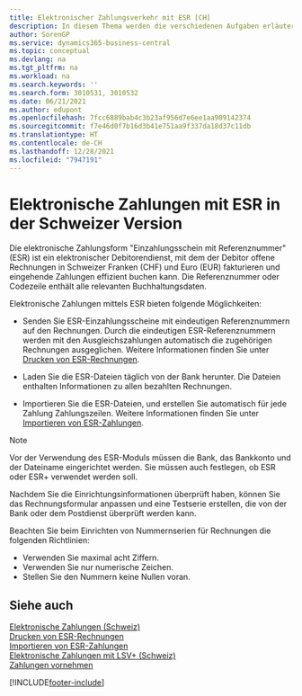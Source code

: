 ```yaml
---
title: Elektronischer Zahlungsverkehr mit ESR [CH]
description: In diesem Thema werden die verschiedenen Aufgaben erläutert, die Sie mit dem elektronischen Kreditorendienst Einzahlungsschein mit Referenznummer (ESR) abwickeln können.
author: SorenGP
ms.service: dynamics365-business-central
ms.topic: conceptual
ms.devlang: na
ms.tgt_pltfrm: na
ms.workload: na
ms.search.keywords: ''
ms.search.form: 3010531, 3010532
ms.date: 06/21/2021
ms.author: edupont
ms.openlocfilehash: 7fcc6889bab4c3b23af956d7e6ee1aa909142374
ms.sourcegitcommit: f7e46d0f7b16d3b41e751aa9f337da18d37c11db
ms.translationtype: HT
ms.contentlocale: de-CH
ms.lasthandoff: 12/28/2021
ms.locfileid: "7947191"
---
```

# <a name="swiss-electronic-payments-using-esr-in-the-swiss-version"></a>Elektronische Zahlungen mit ESR in der Schweizer Version
Die elektronische Zahlungsform "Einzahlungsschein mit Referenznummer" (ESR) ist ein elektronischer Debitorendienst, mit dem der Debitor offene Rechnungen in Schweizer Franken (CHF) und Euro (EUR) fakturieren und eingehende Zahlungen effizient buchen kann. Die Referenznummer oder Codezeile enthält alle relevanten Buchhaltungsdaten.  

Elektronische Zahlungen mittels ESR bieten folgende Möglichkeiten:  

- Senden Sie ESR-Einzahlungsscheine mit eindeutigen Referenznummern auf den Rechnungen. Durch die eindeutigen ESR-Referenznummern werden mit den Ausgleichszahlungen automatisch die zugehörigen Rechnungen ausgeglichen. Weitere Informationen finden Sie unter [Drucken von ESR-Rechnungen](how-to-print-esr-invoices.md).  

- Laden Sie die ESR-Dateien täglich von der Bank herunter. Die Dateien enthalten Informationen zu allen bezahlten Rechnungen.  

- Importieren Sie die ESR-Dateien, und erstellen Sie automatisch für jede Zahlung Zahlungszeilen. Weitere Informationen finden Sie unter [Importieren von ESR-Zahlungen](how-to-import-esr-payments.md).  

> [!NOTE]  
>  Vor der Verwendung des ESR-Moduls müssen die Bank, das Bankkonto und der Dateiname eingerichtet werden. Sie müssen auch festlegen, ob ESR oder ESR+ verwendet werden soll.

Nachdem Sie die Einrichtungsinformationen überprüft haben, können Sie das Rechnungsformular anpassen und eine Testserie erstellen, die von der Bank oder dem Postdienst überprüft werden kann.  

Beachten Sie beim Einrichten von Nummernserien für Rechnungen die folgenden Richtlinien:  

- Verwenden Sie maximal acht Ziffern.  
- Verwenden Sie nur numerische Zeichen.  
- Stellen Sie den Nummern keine Nullen voran.  

## <a name="see-also"></a>Siehe auch  
 [Elektronische Zahlungen (Schweiz)](swiss-electronic-payments.md)   
 [Drucken von ESR-Rechnungen](how-to-print-esr-invoices.md)   
 [Importieren von ESR-Zahlungen](how-to-import-esr-payments.md)   
 [Elektronische Zahlungen mit LSV+ (Schweiz)](swiss-electronic-payments-using-lsv-.md)   
 [Zahlungen vornehmen](../../payables-make-payments.md)


[!INCLUDE[footer-include](../../includes/footer-banner.md)]